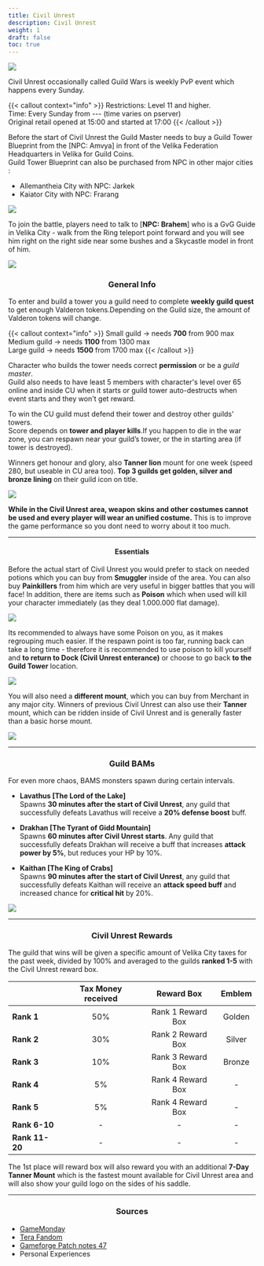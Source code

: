 ```yaml
---
title: Civil Unrest
description: Civil Unrest
weight: 1
draft: false
toc: true
---
```



![](https://i.imgur.com/1w0EOPG.png)

Civil Unrest occasionally called Guild Wars is weekly PvP event which happens every Sunday.  

{{< callout context="info" >}}
Restrictions: Level 11 and higher.<br>
Time: Every Sunday from --- (time varies on pserver)<br>
Original retail opened at 15:00 and started at 17:00
{{< /callout >}}

Before the start of Civil Unrest the Guild Master needs to buy a Guild Tower Blueprint from the [NPC: Amvya] in front of the Velika Federation Headquarters in Velika for Guild Coins. <br>
Guild Tower Blueprint can also be purchased from NPC in other major cities : <br>
- Allemantheia City with NPC: Jarkek
- Kaiator City with NPC: Frarang

![](https://i.imgur.com/pESoVKa.png)

To join the battle, players need to talk to [**NPC: Brahem**] who is a GvG Guide in Velika City - walk from the Ring teleport point forward and you will see him right on the right side near some bushes and a Skycastle model in front of him.

![](https://i.imgur.com/RxeEvUR.png)

<center>

### General Info

</center>

To enter and build a tower you a guild need to complete **weekly guild quest** to get enough Valderon tokens.Depending on the Guild size, the amount of Valderon tokens will change.

{{< callout context="info" >}}
Small guild -> needs **700** from 900 max<br>
Medium guild -> needs **1100** from 1300 max<br>
Large guild -> needs **1500** from 1700 max
{{< /callout >}}

Character who builds the tower needs correct **permission** or be a *guild master*. <br>
Guild also needs to have least 5 members with character's level over 65 online and inside CU when it starts or guild tower auto-destructs when event starts and they won't get reward. 

To win the CU guild must defend their tower and destroy other guilds' towers.  <br>
Score depends on **tower and player kills**.If you happen to die in the war zone, you can respawn near your guild’s tower, or the in starting area (if tower is destroyed).  

Winners get honour and glory, also **Tanner lion** mount for one week (speed 280, but useable in CU area too). **Top 3 guilds get golden, silver and bronze lining** on their guild icon on title.

![](https://i.imgur.com/9zi40d3.png)

**While in the Civil Unrest area, weapon skins and other costumes cannot be used and every player will wear an unified costume.** This is to improve the game performance so you dont need to worry about it too much.

<hr/>

<center>

#### Essentials

</center>

Before the actual start of Civil Unrest you would prefer to stack on needed potions which you can buy from **Smuggler** inside of the area. You can also buy **Painkillers** from him which are very useful in bigger battles that you will face! In addition, there are items such as **Poison** which when used will kill your character immediately (as they deal 1.000.000 flat damage).

![](https://i.imgur.com/UQjfJcE.png)

Its recommended to always have some Poison on you, as it makes regrouping much easier. If the respawn point is too far, running back can take a long time - therefore it is recommended to use poison to kill yourself and **to return to Dock (Civil Unrest enterance)** or choose to go back **to the Guild Tower** location.

![](https://i.imgur.com/UXDpfKB.png)

You will also need a **different mount**, which you can buy from Merchant in any major city. Winners of previous Civil Unrest can also use their **Tanner** mount, which can be ridden inside of Civil Unrest and is generally faster than a basic horse mount.

![](https://i.imgur.com/qyRSF1c.png)

<hr/>

<center>

### Guild BAMs

</center>

For even more chaos, BAMS monsters spawn during certain intervals.

- **Lavathus [The Lord of the Lake]** <br>
Spawns **30 minutes after the start of Civil Unrest**, any guild that successfully defeats Lavathus will receive a **20% defense boost** buff.

- **Drakhan [The Tyrant of Gidd Mountain]** <br>
Spawns **60 minutes after Civil Unrest starts**. Any guild that successfully defeats Drakhan will receive a buff that increases **attack power by 5%**, but reduces your HP by 10%.

- **Kaithan [The King of Crabs]** <br>
Spawns **90 minutes after the start of Civil Unrest**, any guild that successfully defeats Kaithan will receive an **attack speed buff** and increased chance for **critical hit** by 20%.

![](https://i.imgur.com/LlyqyMT.png)

<hr/>

<center>

### Civil Unrest Rewards

</center>

The guild that wins will be given a specific amount of Velika City taxes for the past week, divided by 100% and averaged to the guilds **ranked 1-5** with the Civil Unrest reward box.

|                	| **Tax Money received** 	|   **Reward Box**  	| **Emblem** 	|
|----------------	|:----------------------:	|:-----------------:	|:----------:	|
| **Rank 1**     	|           50%          	| Rank 1 Reward Box 	|   Golden   	|
| **Rank 2**     	|           30%          	| Rank 2 Reward Box 	|   Silver   	|
| **Rank 3**     	|           10%          	| Rank 3 Reward Box 	|   Bronze   	|
| **Rank 4**     	|           5%           	| Rank 4 Reward Box 	|      -     	|
| **Rank 5**     	|           5%           	| Rank 4 Reward Box 	|      -     	|
| **Rank 6-10**  	|            -           	|         -         	|      -     	|
| **Rank 11-20** 	|            -           	|         -         	|      -     	|

The 1st place will reward box will also reward you with an additional **7-Day Tanner Mount** which is the fastest mount available for Civil Unrest area and will also show your guild logo on the sides of his saddle.

<hr/>

<center><h3>Sources</h3></center>

* [GameMonday](https://www.gamemonday.com/game-reviews/tera-online-ระบบสงครามกิลด์-civil-unrest-ปะทะเดือดแบบไม่จำกัดกิลด์.html)
* [Tera Fandom](https://tera.fandom.com/wiki/Civil_Unrest)
* [Gameforge Patch notes 47](https://en.tera.gameforge.com/news/detail/patch-47-the-first-guild-war-2)
* Personal Experiences
